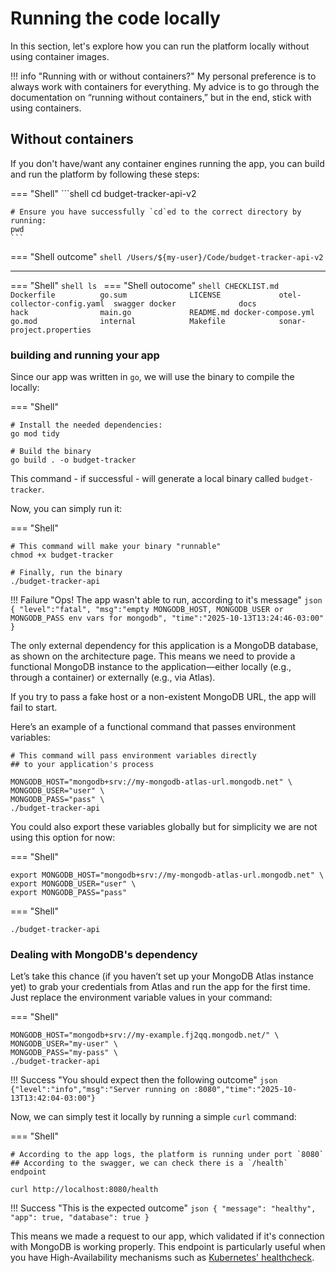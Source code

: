 # Running the code locally

In this section, let's explore how you can run the platform locally without using container images.

!!! info "Running with or without containers?"
    My personal preference is to always work with containers for everything. My advice is to go through the documentation on “running without containers,” but in the end, stick with using containers.

## Without containers

If you don't have/want any container engines running the app, you can build and run the platform by following these steps:

=== "Shell"
    ```shell
    cd budget-tracker-api-v2

    # Ensure you have successfully `cd`ed to the correct directory by running:
    pwd
    ```
=== "Shell outcome"
    ```shell
    /Users/${my-user}/Code/budget-tracker-api-v2
    ```

---

=== "Shell"
    ```shell
    ls
    ```
=== "Shell outocome"
    ```shell
    CHECKLIST.md			Dockerfile			go.sum				LICENSE				otel-collector-config.yaml	swagger
    docker				docs				hack				main.go				README.md
    docker-compose.yml		go.mod				internal			Makefile			sonar-project.properties
    ```
### building and running your app

Since our app was written in `go`, we will use the binary to compile the locally:

=== "Shell"
```shell
# Install the needed dependencies:
go mod tidy

# Build the binary
go build . -o budget-tracker
```

This command - if successful - will generate a local binary called `budget-tracker`.

Now, you can simply run it:

=== "Shell"
```shell
# This command will make your binary "runnable"
chmod +x budget-tracker

# Finally, run the binary
./budget-tracker-api
```

!!! Failure "Ops! The app wasn't able to run, according to it's message"
    ```json
    {
        "level":"fatal",
        "msg":"empty MONGODB_HOST, MONGODB_USER or MONGODB_PASS env vars for mongodb",
        "time":"2025-10-13T13:24:46-03:00"
    }
    ```

The only external dependency for this application is a MongoDB database, as shown on the architecture page. This means we need to provide a functional MongoDB instance to the application—either locally (e.g., through a container) or externally (e.g., via Atlas).

If you try to pass a fake host or a non-existent MongoDB URL, the app will fail to start.

Here’s an example of a functional command that passes environment variables:

```shell
# This command will pass environment variables directly
## to your application's process

MONGODB_HOST="mongodb+srv://my-mongodb-atlas-url.mongodb.net" \
MONGODB_USER="user" \
MONGODB_PASS="pass" \
./budget-tracker-api
```

You could also export these variables globally but for simplicity we are not using this option for now:

=== "Shell"
```shell
export MONGODB_HOST="mongodb+srv://my-mongodb-atlas-url.mongodb.net" \
export MONGODB_USER="user" \
export MONGODB_PASS="pass"
```

=== "Shell"
```
./budget-tracker-api
```

### Dealing with MongoDB's dependency

Let’s take this chance (if you haven’t set up your MongoDB Atlas instance yet) to grab your credentials from Atlas and run the app for the first time. Just replace the environment variable values in your command:

=== "Shell"
```shell
MONGODB_HOST="mongodb+srv://my-example.fj2qq.mongodb.net/" \
MONGODB_USER="my-user" \
MONGODB_PASS="my-pass" \
./budget-tracker-api
```

!!! Success "You should expect then the following outcome"
    ```json
    {"level":"info","msg":"Server running on :8080","time":"2025-10-13T13:42:04-03:00"}
    ```

Now, we can simply test it locally by running a simple `curl` command:

=== "Shell"
```shell
# According to the app logs, the platform is running under port `8080`
## According to the swagger, we can check there is a `/health` endpoint

curl http://localhost:8080/health
```

!!! Success "This is the expected outcome"
    ```json
    {
        "message": "healthy",
        "app": true,
        "database": true
    }
    ```

This means we made a request to our app, which validated if it's connection with MongoDB is working properly. This endpoint is particularly useful when you have High-Availability mechanisms such as [Kubernetes' healthcheck](https://kubernetes.io/docs/tasks/configure-pod-container/configure-liveness-readiness-startup-probes/).


<script src="https://giscus.app/client.js"
        data-repo="vsantos/budget-tracker-api-v2-discussions"
        data-repo-id="R_kgDOQApX1g"
        data-category="General"
        data-category-id="DIC_kwDOQApX1s4CwhAe"
        data-mapping="pathname"
        data-strict="0"
        data-reactions-enabled="1"
        data-emit-metadata="0"
        data-input-position="top"
        data-theme="catppuccin_frappe"
        data-lang="en"
        crossorigin="anonymous"
        async>
</script>